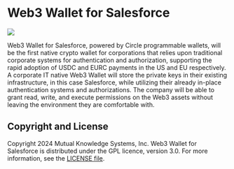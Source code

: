 # Web3 Wallet for Salesforce

![](https://github.com/MuKnSys/web3-wallet-for-salesforce/blob/main/documentation-and-images/Web3-wallet-for-Salesforce-logo.png)

Web3 Wallet for Salesforce, powered by Circle programmable wallets, will be the first native crypto wallet for corporations that relies upon traditional corporate systems for authentication and authorization, supporting the rapid adoption of USDC and EURC payments in the US and EU respectively.
A corporate IT native Web3 Wallet will store the private keys in their existing infrastructure, in this case Salesforce, while utilizing their already in-place authentication systems and authorizations. The company will be able to grant read, write, and execute permissions on the Web3 assets without leaving the environment they are comfortable with.


## Copyright and License

Copyright 2024 Mutual Knowledge Systems, Inc. Web3 Wallet for Salesforce is distributed under the GPL licence, version 3.0. For more information, see the [LICENSE file](https://github.com/MuKnSys/web3-wallet-for-salesforce/blob/main/LICENSE).
